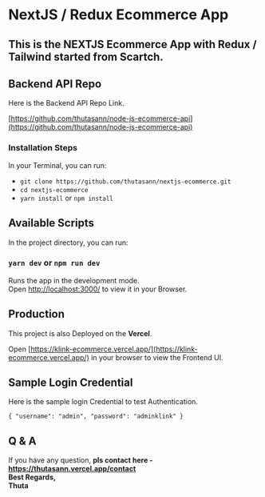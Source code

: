 # NextJS / Redux Ecommerce App

## This is the NEXTJS Ecommerce App with Redux / Tailwind started from Scartch.

## Backend API Repo

Here is the Backend API Repo Link.

[https://github.com/thutasann/node-js-ecommerce-api](https://github.com/thutasann/node-js-ecommerce-api)

### Installation Steps

In your Terminal, you can run:

- `git clone https://github.com/thutasann/nextjs-ecommerce.git`
- `cd nextjs-ecommerce`
- `yarn install` or `npm install`


## Available Scripts

In the project directory, you can run:

### `yarn dev` or `npm run dev`

Runs the app in the development mode.\
Open [http://localhost:3000/](http://localhost:3000/) to view it in your Browser.

## Production

This project is also Deployed on the <b>Vercel</b>.

Open [https://klink-ecommerce.vercel.app/](https://klink-ecommerce.vercel.app/) in your browser to view the Frontend UI.

## Sample Login Credential

Here is the sample login Credential to test Authentication.

`{
	"username": "admin",
	"password": "adminklink"
}
`

## Q & A

If you have any question, <b>pls contact here - https://thutasann.vercel.app/contact </b>\
<b>Best Regards,</b>\
<b>Thuta</b>
